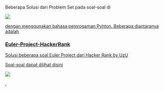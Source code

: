 Beberapa Solusi dari Problem Set pada soal-soal di <p><a href="https://www.hackerrank.com/Wisnu_D_Uzu" target="blank"><img src="https://img.shields.io/badge/HackerRank-%232EC866.svg?&style=for-the-badge&logo=hackerrank&logoColor=white" ></p> dengan menggunakan bahasa pemrogaman Pyhton. Beberapa diantaranya adalah

### Euler-Project-HackerRank
Solusi beberapa soal Euler Project dari Hacker Rank by UzU<br>

Soal-soal dapat dilihat disini <p><a href="https://www.hackerrank.com/contests/projecteuler/challenges" target="blank"><img src="https://img.shields.io/badge/EulerProject-%232EC866.svg?&style=for-the-badge&logo=hackerrank&logoColor=white" ></p>.
